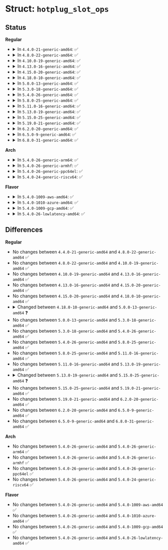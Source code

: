 # Struct: <code>hotplug_slot_ops</code>

## Status
<b>Regular</b>
<ul>
<li>
<details>
<summary>In <code>4.4.0-21-generic-amd64</code>: ✅</summary>

```c
struct hotplug_slot_ops {
    struct module * owner;
    const char * mod_name;
    int (*)(struct hotplug_slot *) enable_slot;
    int (*)(struct hotplug_slot *) disable_slot;
    int (*)(struct hotplug_slot *, u8) set_attention_status;
    int (*)(struct hotplug_slot *, u32) hardware_test;
    int (*)(struct hotplug_slot *, u8 *) get_power_status;
    int (*)(struct hotplug_slot *, u8 *) get_attention_status;
    int (*)(struct hotplug_slot *, u8 *) get_latch_status;
    int (*)(struct hotplug_slot *, u8 *) get_adapter_status;
    int (*)(struct hotplug_slot *, int) reset_slot;
}
```
</details>
</li>
<li>
<details>
<summary>In <code>4.8.0-22-generic-amd64</code>: ✅</summary>

```c
struct hotplug_slot_ops {
    struct module * owner;
    const char * mod_name;
    int (*)(struct hotplug_slot *) enable_slot;
    int (*)(struct hotplug_slot *) disable_slot;
    int (*)(struct hotplug_slot *, u8) set_attention_status;
    int (*)(struct hotplug_slot *, u32) hardware_test;
    int (*)(struct hotplug_slot *, u8 *) get_power_status;
    int (*)(struct hotplug_slot *, u8 *) get_attention_status;
    int (*)(struct hotplug_slot *, u8 *) get_latch_status;
    int (*)(struct hotplug_slot *, u8 *) get_adapter_status;
    int (*)(struct hotplug_slot *, int) reset_slot;
}
```
</details>
</li>
<li>
<details>
<summary>In <code>4.10.0-19-generic-amd64</code>: ✅</summary>

```c
struct hotplug_slot_ops {
    struct module * owner;
    const char * mod_name;
    int (*)(struct hotplug_slot *) enable_slot;
    int (*)(struct hotplug_slot *) disable_slot;
    int (*)(struct hotplug_slot *, u8) set_attention_status;
    int (*)(struct hotplug_slot *, u32) hardware_test;
    int (*)(struct hotplug_slot *, u8 *) get_power_status;
    int (*)(struct hotplug_slot *, u8 *) get_attention_status;
    int (*)(struct hotplug_slot *, u8 *) get_latch_status;
    int (*)(struct hotplug_slot *, u8 *) get_adapter_status;
    int (*)(struct hotplug_slot *, int) reset_slot;
}
```
</details>
</li>
<li>
<details>
<summary>In <code>4.13.0-16-generic-amd64</code>: ✅</summary>

```c
struct hotplug_slot_ops {
    struct module * owner;
    const char * mod_name;
    int (*)(struct hotplug_slot *) enable_slot;
    int (*)(struct hotplug_slot *) disable_slot;
    int (*)(struct hotplug_slot *, u8) set_attention_status;
    int (*)(struct hotplug_slot *, u32) hardware_test;
    int (*)(struct hotplug_slot *, u8 *) get_power_status;
    int (*)(struct hotplug_slot *, u8 *) get_attention_status;
    int (*)(struct hotplug_slot *, u8 *) get_latch_status;
    int (*)(struct hotplug_slot *, u8 *) get_adapter_status;
    int (*)(struct hotplug_slot *, int) reset_slot;
}
```
</details>
</li>
<li>
<details>
<summary>In <code>4.15.0-20-generic-amd64</code>: ✅</summary>

```c
struct hotplug_slot_ops {
    struct module * owner;
    const char * mod_name;
    int (*)(struct hotplug_slot *) enable_slot;
    int (*)(struct hotplug_slot *) disable_slot;
    int (*)(struct hotplug_slot *, u8) set_attention_status;
    int (*)(struct hotplug_slot *, u32) hardware_test;
    int (*)(struct hotplug_slot *, u8 *) get_power_status;
    int (*)(struct hotplug_slot *, u8 *) get_attention_status;
    int (*)(struct hotplug_slot *, u8 *) get_latch_status;
    int (*)(struct hotplug_slot *, u8 *) get_adapter_status;
    int (*)(struct hotplug_slot *, int) reset_slot;
}
```
</details>
</li>
<li>
<details>
<summary>In <code>4.18.0-10-generic-amd64</code>: ✅</summary>

```c
struct hotplug_slot_ops {
    struct module * owner;
    const char * mod_name;
    int (*)(struct hotplug_slot *) enable_slot;
    int (*)(struct hotplug_slot *) disable_slot;
    int (*)(struct hotplug_slot *, u8) set_attention_status;
    int (*)(struct hotplug_slot *, u32) hardware_test;
    int (*)(struct hotplug_slot *, u8 *) get_power_status;
    int (*)(struct hotplug_slot *, u8 *) get_attention_status;
    int (*)(struct hotplug_slot *, u8 *) get_latch_status;
    int (*)(struct hotplug_slot *, u8 *) get_adapter_status;
    int (*)(struct hotplug_slot *, int) reset_slot;
}
```
</details>
</li>
<li>
<details>
<summary>In <code>5.0.0-13-generic-amd64</code>: ✅</summary>

```c
struct hotplug_slot_ops {
    int (*)(struct hotplug_slot *) enable_slot;
    int (*)(struct hotplug_slot *) disable_slot;
    int (*)(struct hotplug_slot *, u8) set_attention_status;
    int (*)(struct hotplug_slot *, u32) hardware_test;
    int (*)(struct hotplug_slot *, u8 *) get_power_status;
    int (*)(struct hotplug_slot *, u8 *) get_attention_status;
    int (*)(struct hotplug_slot *, u8 *) get_latch_status;
    int (*)(struct hotplug_slot *, u8 *) get_adapter_status;
    int (*)(struct hotplug_slot *, int) reset_slot;
}
```
</details>
</li>
<li>
<details>
<summary>In <code>5.3.0-18-generic-amd64</code>: ✅</summary>

```c
struct hotplug_slot_ops {
    int (*)(struct hotplug_slot *) enable_slot;
    int (*)(struct hotplug_slot *) disable_slot;
    int (*)(struct hotplug_slot *, u8) set_attention_status;
    int (*)(struct hotplug_slot *, u32) hardware_test;
    int (*)(struct hotplug_slot *, u8 *) get_power_status;
    int (*)(struct hotplug_slot *, u8 *) get_attention_status;
    int (*)(struct hotplug_slot *, u8 *) get_latch_status;
    int (*)(struct hotplug_slot *, u8 *) get_adapter_status;
    int (*)(struct hotplug_slot *, int) reset_slot;
}
```
</details>
</li>
<li>
<details>
<summary>In <code>5.4.0-26-generic-amd64</code>: ✅</summary>

```c
struct hotplug_slot_ops {
    int (*)(struct hotplug_slot *) enable_slot;
    int (*)(struct hotplug_slot *) disable_slot;
    int (*)(struct hotplug_slot *, u8) set_attention_status;
    int (*)(struct hotplug_slot *, u32) hardware_test;
    int (*)(struct hotplug_slot *, u8 *) get_power_status;
    int (*)(struct hotplug_slot *, u8 *) get_attention_status;
    int (*)(struct hotplug_slot *, u8 *) get_latch_status;
    int (*)(struct hotplug_slot *, u8 *) get_adapter_status;
    int (*)(struct hotplug_slot *, int) reset_slot;
}
```
</details>
</li>
<li>
<details>
<summary>In <code>5.8.0-25-generic-amd64</code>: ✅</summary>

```c
struct hotplug_slot_ops {
    int (*)(struct hotplug_slot *) enable_slot;
    int (*)(struct hotplug_slot *) disable_slot;
    int (*)(struct hotplug_slot *, u8) set_attention_status;
    int (*)(struct hotplug_slot *, u32) hardware_test;
    int (*)(struct hotplug_slot *, u8 *) get_power_status;
    int (*)(struct hotplug_slot *, u8 *) get_attention_status;
    int (*)(struct hotplug_slot *, u8 *) get_latch_status;
    int (*)(struct hotplug_slot *, u8 *) get_adapter_status;
    int (*)(struct hotplug_slot *, int) reset_slot;
}
```
</details>
</li>
<li>
<details>
<summary>In <code>5.11.0-16-generic-amd64</code>: ✅</summary>

```c
struct hotplug_slot_ops {
    int (*)(struct hotplug_slot *) enable_slot;
    int (*)(struct hotplug_slot *) disable_slot;
    int (*)(struct hotplug_slot *, u8) set_attention_status;
    int (*)(struct hotplug_slot *, u32) hardware_test;
    int (*)(struct hotplug_slot *, u8 *) get_power_status;
    int (*)(struct hotplug_slot *, u8 *) get_attention_status;
    int (*)(struct hotplug_slot *, u8 *) get_latch_status;
    int (*)(struct hotplug_slot *, u8 *) get_adapter_status;
    int (*)(struct hotplug_slot *, int) reset_slot;
}
```
</details>
</li>
<li>
<details>
<summary>In <code>5.13.0-19-generic-amd64</code>: ✅</summary>

```c
struct hotplug_slot_ops {
    int (*)(struct hotplug_slot *) enable_slot;
    int (*)(struct hotplug_slot *) disable_slot;
    int (*)(struct hotplug_slot *, u8) set_attention_status;
    int (*)(struct hotplug_slot *, u32) hardware_test;
    int (*)(struct hotplug_slot *, u8 *) get_power_status;
    int (*)(struct hotplug_slot *, u8 *) get_attention_status;
    int (*)(struct hotplug_slot *, u8 *) get_latch_status;
    int (*)(struct hotplug_slot *, u8 *) get_adapter_status;
    int (*)(struct hotplug_slot *, int) reset_slot;
}
```
</details>
</li>
<li>
<details>
<summary>In <code>5.15.0-25-generic-amd64</code>: ✅</summary>

```c
struct hotplug_slot_ops {
    int (*)(struct hotplug_slot *) enable_slot;
    int (*)(struct hotplug_slot *) disable_slot;
    int (*)(struct hotplug_slot *, u8) set_attention_status;
    int (*)(struct hotplug_slot *, u32) hardware_test;
    int (*)(struct hotplug_slot *, u8 *) get_power_status;
    int (*)(struct hotplug_slot *, u8 *) get_attention_status;
    int (*)(struct hotplug_slot *, u8 *) get_latch_status;
    int (*)(struct hotplug_slot *, u8 *) get_adapter_status;
    int (*)(struct hotplug_slot *, bool) reset_slot;
}
```
</details>
</li>
<li>
<details>
<summary>In <code>5.19.0-21-generic-amd64</code>: ✅</summary>

```c
struct hotplug_slot_ops {
    int (*)(struct hotplug_slot *) enable_slot;
    int (*)(struct hotplug_slot *) disable_slot;
    int (*)(struct hotplug_slot *, u8) set_attention_status;
    int (*)(struct hotplug_slot *, u32) hardware_test;
    int (*)(struct hotplug_slot *, u8 *) get_power_status;
    int (*)(struct hotplug_slot *, u8 *) get_attention_status;
    int (*)(struct hotplug_slot *, u8 *) get_latch_status;
    int (*)(struct hotplug_slot *, u8 *) get_adapter_status;
    int (*)(struct hotplug_slot *, bool) reset_slot;
}
```
</details>
</li>
<li>
<details>
<summary>In <code>6.2.0-20-generic-amd64</code>: ✅</summary>

```c
struct hotplug_slot_ops {
    int (*)(struct hotplug_slot *) enable_slot;
    int (*)(struct hotplug_slot *) disable_slot;
    int (*)(struct hotplug_slot *, u8) set_attention_status;
    int (*)(struct hotplug_slot *, u32) hardware_test;
    int (*)(struct hotplug_slot *, u8 *) get_power_status;
    int (*)(struct hotplug_slot *, u8 *) get_attention_status;
    int (*)(struct hotplug_slot *, u8 *) get_latch_status;
    int (*)(struct hotplug_slot *, u8 *) get_adapter_status;
    int (*)(struct hotplug_slot *, bool) reset_slot;
}
```
</details>
</li>
<li>
<details>
<summary>In <code>6.5.0-9-generic-amd64</code>: ✅</summary>

```c
struct hotplug_slot_ops {
    int (*)(struct hotplug_slot *) enable_slot;
    int (*)(struct hotplug_slot *) disable_slot;
    int (*)(struct hotplug_slot *, u8) set_attention_status;
    int (*)(struct hotplug_slot *, u32) hardware_test;
    int (*)(struct hotplug_slot *, u8 *) get_power_status;
    int (*)(struct hotplug_slot *, u8 *) get_attention_status;
    int (*)(struct hotplug_slot *, u8 *) get_latch_status;
    int (*)(struct hotplug_slot *, u8 *) get_adapter_status;
    int (*)(struct hotplug_slot *, bool) reset_slot;
}
```
</details>
</li>
<li>
<details>
<summary>In <code>6.8.0-31-generic-amd64</code>: ✅</summary>

```c
struct hotplug_slot_ops {
    int (*)(struct hotplug_slot *) enable_slot;
    int (*)(struct hotplug_slot *) disable_slot;
    int (*)(struct hotplug_slot *, u8) set_attention_status;
    int (*)(struct hotplug_slot *, u32) hardware_test;
    int (*)(struct hotplug_slot *, u8 *) get_power_status;
    int (*)(struct hotplug_slot *, u8 *) get_attention_status;
    int (*)(struct hotplug_slot *, u8 *) get_latch_status;
    int (*)(struct hotplug_slot *, u8 *) get_adapter_status;
    int (*)(struct hotplug_slot *, bool) reset_slot;
}
```
</details>
</li>
</ul>
<b>Arch</b>
<ul>
<li>
<details>
<summary>In <code>5.4.0-26-generic-arm64</code>: ✅</summary>

```c
struct hotplug_slot_ops {
    int (*)(struct hotplug_slot *) enable_slot;
    int (*)(struct hotplug_slot *) disable_slot;
    int (*)(struct hotplug_slot *, u8) set_attention_status;
    int (*)(struct hotplug_slot *, u32) hardware_test;
    int (*)(struct hotplug_slot *, u8 *) get_power_status;
    int (*)(struct hotplug_slot *, u8 *) get_attention_status;
    int (*)(struct hotplug_slot *, u8 *) get_latch_status;
    int (*)(struct hotplug_slot *, u8 *) get_adapter_status;
    int (*)(struct hotplug_slot *, int) reset_slot;
}
```
</details>
</li>
<li>
<details>
<summary>In <code>5.4.0-26-generic-armhf</code>: ✅</summary>

```c
struct hotplug_slot_ops {
    int (*)(struct hotplug_slot *) enable_slot;
    int (*)(struct hotplug_slot *) disable_slot;
    int (*)(struct hotplug_slot *, u8) set_attention_status;
    int (*)(struct hotplug_slot *, u32) hardware_test;
    int (*)(struct hotplug_slot *, u8 *) get_power_status;
    int (*)(struct hotplug_slot *, u8 *) get_attention_status;
    int (*)(struct hotplug_slot *, u8 *) get_latch_status;
    int (*)(struct hotplug_slot *, u8 *) get_adapter_status;
    int (*)(struct hotplug_slot *, int) reset_slot;
}
```
</details>
</li>
<li>
<details>
<summary>In <code>5.4.0-26-generic-ppc64el</code>: ✅</summary>

```c
struct hotplug_slot_ops {
    int (*)(struct hotplug_slot *) enable_slot;
    int (*)(struct hotplug_slot *) disable_slot;
    int (*)(struct hotplug_slot *, u8) set_attention_status;
    int (*)(struct hotplug_slot *, u32) hardware_test;
    int (*)(struct hotplug_slot *, u8 *) get_power_status;
    int (*)(struct hotplug_slot *, u8 *) get_attention_status;
    int (*)(struct hotplug_slot *, u8 *) get_latch_status;
    int (*)(struct hotplug_slot *, u8 *) get_adapter_status;
    int (*)(struct hotplug_slot *, int) reset_slot;
}
```
</details>
</li>
<li>
<details>
<summary>In <code>5.4.0-24-generic-riscv64</code>: ✅</summary>

```c
struct hotplug_slot_ops {
    int (*)(struct hotplug_slot *) enable_slot;
    int (*)(struct hotplug_slot *) disable_slot;
    int (*)(struct hotplug_slot *, u8) set_attention_status;
    int (*)(struct hotplug_slot *, u32) hardware_test;
    int (*)(struct hotplug_slot *, u8 *) get_power_status;
    int (*)(struct hotplug_slot *, u8 *) get_attention_status;
    int (*)(struct hotplug_slot *, u8 *) get_latch_status;
    int (*)(struct hotplug_slot *, u8 *) get_adapter_status;
    int (*)(struct hotplug_slot *, int) reset_slot;
}
```
</details>
</li>
</ul>
<b>Flavor</b>
<ul>
<li>
<details>
<summary>In <code>5.4.0-1009-aws-amd64</code>: ✅</summary>

```c
struct hotplug_slot_ops {
    int (*)(struct hotplug_slot *) enable_slot;
    int (*)(struct hotplug_slot *) disable_slot;
    int (*)(struct hotplug_slot *, u8) set_attention_status;
    int (*)(struct hotplug_slot *, u32) hardware_test;
    int (*)(struct hotplug_slot *, u8 *) get_power_status;
    int (*)(struct hotplug_slot *, u8 *) get_attention_status;
    int (*)(struct hotplug_slot *, u8 *) get_latch_status;
    int (*)(struct hotplug_slot *, u8 *) get_adapter_status;
    int (*)(struct hotplug_slot *, int) reset_slot;
}
```
</details>
</li>
<li>
<details>
<summary>In <code>5.4.0-1010-azure-amd64</code>: ✅</summary>

```c
struct hotplug_slot_ops {
    int (*)(struct hotplug_slot *) enable_slot;
    int (*)(struct hotplug_slot *) disable_slot;
    int (*)(struct hotplug_slot *, u8) set_attention_status;
    int (*)(struct hotplug_slot *, u32) hardware_test;
    int (*)(struct hotplug_slot *, u8 *) get_power_status;
    int (*)(struct hotplug_slot *, u8 *) get_attention_status;
    int (*)(struct hotplug_slot *, u8 *) get_latch_status;
    int (*)(struct hotplug_slot *, u8 *) get_adapter_status;
    int (*)(struct hotplug_slot *, int) reset_slot;
}
```
</details>
</li>
<li>
<details>
<summary>In <code>5.4.0-1009-gcp-amd64</code>: ✅</summary>

```c
struct hotplug_slot_ops {
    int (*)(struct hotplug_slot *) enable_slot;
    int (*)(struct hotplug_slot *) disable_slot;
    int (*)(struct hotplug_slot *, u8) set_attention_status;
    int (*)(struct hotplug_slot *, u32) hardware_test;
    int (*)(struct hotplug_slot *, u8 *) get_power_status;
    int (*)(struct hotplug_slot *, u8 *) get_attention_status;
    int (*)(struct hotplug_slot *, u8 *) get_latch_status;
    int (*)(struct hotplug_slot *, u8 *) get_adapter_status;
    int (*)(struct hotplug_slot *, int) reset_slot;
}
```
</details>
</li>
<li>
<details>
<summary>In <code>5.4.0-26-lowlatency-amd64</code>: ✅</summary>

```c
struct hotplug_slot_ops {
    int (*)(struct hotplug_slot *) enable_slot;
    int (*)(struct hotplug_slot *) disable_slot;
    int (*)(struct hotplug_slot *, u8) set_attention_status;
    int (*)(struct hotplug_slot *, u32) hardware_test;
    int (*)(struct hotplug_slot *, u8 *) get_power_status;
    int (*)(struct hotplug_slot *, u8 *) get_attention_status;
    int (*)(struct hotplug_slot *, u8 *) get_latch_status;
    int (*)(struct hotplug_slot *, u8 *) get_adapter_status;
    int (*)(struct hotplug_slot *, int) reset_slot;
}
```
</details>
</li>
</ul>

## Differences
<b>Regular</b>
<ul>
<li>
No changes between <code>4.4.0-21-generic-amd64</code> and <code>4.8.0-22-generic-amd64</code> ✅
</li>
<li>
No changes between <code>4.8.0-22-generic-amd64</code> and <code>4.10.0-19-generic-amd64</code> ✅
</li>
<li>
No changes between <code>4.10.0-19-generic-amd64</code> and <code>4.13.0-16-generic-amd64</code> ✅
</li>
<li>
No changes between <code>4.13.0-16-generic-amd64</code> and <code>4.15.0-20-generic-amd64</code> ✅
</li>
<li>
No changes between <code>4.15.0-20-generic-amd64</code> and <code>4.18.0-10-generic-amd64</code> ✅
</li>
<li>
<details>
<summary>Changed between <code>4.18.0-10-generic-amd64</code> and <code>5.0.0-13-generic-amd64</code> ❓</summary>
<ul>
<li>
<b>Field removed. </b>
<code>struct module * owner</code>
</li>
<li>
<b>Field removed. </b>
<code>const char * mod_name</code>
</li>
</ul>
</details>
</li>
<li>
No changes between <code>5.0.0-13-generic-amd64</code> and <code>5.3.0-18-generic-amd64</code> ✅
</li>
<li>
No changes between <code>5.3.0-18-generic-amd64</code> and <code>5.4.0-26-generic-amd64</code> ✅
</li>
<li>
No changes between <code>5.4.0-26-generic-amd64</code> and <code>5.8.0-25-generic-amd64</code> ✅
</li>
<li>
No changes between <code>5.8.0-25-generic-amd64</code> and <code>5.11.0-16-generic-amd64</code> ✅
</li>
<li>
No changes between <code>5.11.0-16-generic-amd64</code> and <code>5.13.0-19-generic-amd64</code> ✅
</li>
<li>
<details>
<summary>Changed between <code>5.13.0-19-generic-amd64</code> and <code>5.15.0-25-generic-amd64</code> ❓</summary>
<ul>
<li>
<b>Field type changed. </b>
<code>int (*)(struct hotplug_slot *, int) reset_slot</code> ➡️ <code>int (*)(struct hotplug_slot *, bool) reset_slot</code>
</li>
</ul>
</details>
</li>
<li>
No changes between <code>5.15.0-25-generic-amd64</code> and <code>5.19.0-21-generic-amd64</code> ✅
</li>
<li>
No changes between <code>5.19.0-21-generic-amd64</code> and <code>6.2.0-20-generic-amd64</code> ✅
</li>
<li>
No changes between <code>6.2.0-20-generic-amd64</code> and <code>6.5.0-9-generic-amd64</code> ✅
</li>
<li>
No changes between <code>6.5.0-9-generic-amd64</code> and <code>6.8.0-31-generic-amd64</code> ✅
</li>
</ul>
<b>Arch</b>
<ul>
<li>
No changes between <code>5.4.0-26-generic-amd64</code> and <code>5.4.0-26-generic-arm64</code> ✅
</li>
<li>
No changes between <code>5.4.0-26-generic-amd64</code> and <code>5.4.0-26-generic-armhf</code> ✅
</li>
<li>
No changes between <code>5.4.0-26-generic-amd64</code> and <code>5.4.0-26-generic-ppc64el</code> ✅
</li>
<li>
No changes between <code>5.4.0-26-generic-amd64</code> and <code>5.4.0-24-generic-riscv64</code> ✅
</li>
</ul>
<b>Flavor</b>
<ul>
<li>
No changes between <code>5.4.0-26-generic-amd64</code> and <code>5.4.0-1009-aws-amd64</code> ✅
</li>
<li>
No changes between <code>5.4.0-26-generic-amd64</code> and <code>5.4.0-1010-azure-amd64</code> ✅
</li>
<li>
No changes between <code>5.4.0-26-generic-amd64</code> and <code>5.4.0-1009-gcp-amd64</code> ✅
</li>
<li>
No changes between <code>5.4.0-26-generic-amd64</code> and <code>5.4.0-26-lowlatency-amd64</code> ✅
</li>
</ul>
